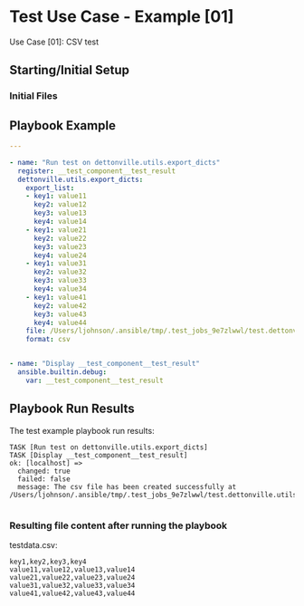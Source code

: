 
# Test Use Case - Example [01]

Use Case [01]: CSV test


## Starting/Initial Setup

### Initial Files


## Playbook Example


```yaml
---

- name: "Run test on dettonville.utils.export_dicts"
  register: __test_component__test_result
  dettonville.utils.export_dicts:
    export_list:
    - key1: value11
      key2: value12
      key3: value13
      key4: value14
    - key1: value21
      key2: value22
      key3: value23
      key4: value24
    - key1: value31
      key2: value32
      key3: value33
      key4: value34
    - key1: value41
      key2: value42
      key3: value43
      key4: value44
    file: /Users/ljohnson/.ansible/tmp/.test_jobs_9e7zlwwl/test.dettonville.utils/tests/dettonville/utils/main/export_dicts/testrun/testdata.csv
    format: csv


- name: "Display __test_component__test_result"
  ansible.builtin.debug:
    var: __test_component__test_result

```



## Playbook Run Results

The test example playbook run results:

```shell
TASK [Run test on dettonville.utils.export_dicts]
TASK [Display __test_component__test_result]
ok: [localhost] =>
  changed: true
  failed: false
  message: The csv file has been created successfully at /Users/ljohnson/.ansible/tmp/.test_jobs_9e7zlwwl/test.dettonville.utils/tests/dettonville/utils/main/export_dicts/testrun/testdata.csv


```


### Resulting file content after running the playbook

testdata.csv:
```csv
key1,key2,key3,key4
value11,value12,value13,value14
value21,value22,value23,value24
value31,value32,value33,value34
value41,value42,value43,value44

```

